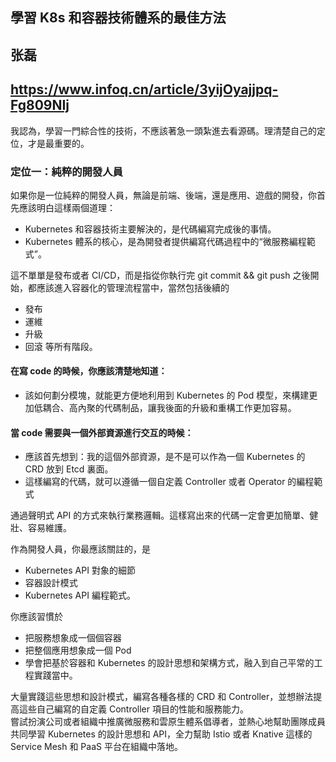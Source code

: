 ## 學習 K8s 和容器技術體系的最佳方法
## 张磊
## https://www.infoq.cn/article/3yijOyajjpq-Fg809NIj

我認為，學習一門綜合性的技術，不應該著急一頭紮進去看源碼。理清楚自己的定位，才是最重要的。

### 定位一：純粹的開發人員
如果你是一位純粹的開發人員，無論是前端、後端，還是應用、遊戲的開發，你首先應該明白這樣兩個道理：

- Kubernetes 和容器技術主要解決的，是代碼編寫完成後的事情。
- Kubernetes 體系的核心，是為開發者提供編寫代碼過程中的“微服務編程範式”。

這不單單是發布或者 CI/CD，而是指從你執行完 git commit && git push 之後開始，都應該進入容器化的管理流程當中，當然包括後續的
- 發布
- 運維
- 升級
- 回滾
等所有階段。

#### 在寫 code 的時候，你應該清楚地知道：
- 該如何劃分模塊，就能更方便地利用到 Kubernetes 的 Pod 模型，來構建更加低耦合、高內聚的代碼制品，讓我後面的升級和重構工作更加容易。

#### 當 code 需要與一個外部資源進行交互的時候：
- 應該首先想到：我的這個外部資源，是不是可以作為一個 Kubernetes 的 CRD 放到 Etcd 裏面。
- 這樣編寫的代碼，就可以遵循一個自定義 Controller 或者 Operator 的編程範式

通過聲明式 API 的方式來執行業務邏輯。這樣寫出來的代碼一定會更加簡單、健壯、容易維護。

作為開發人員，你最應該關註的，是 
- Kubernetes API 對象的細節
- 容器設計模式
- Kubernetes API 編程範式。

你應該習慣於
- 把服務想象成一個個容器
- 把整個應用想象成一個 Pod
- 學會把基於容器和 Kubernetes 的設計思想和架構方式，融入到自己平常的工程實踐當中。

大量實踐這些思想和設計模式，編寫各種各樣的 CRD 和 Controller，並想辦法提高這些自己編寫的自定義 Controller 項目的性能和服務能力。  
嘗試扮演公司或者組織中推廣微服務和雲原生體系倡導者，並熱心地幫助團隊成員共同學習 Kubernetes 的設計思想和 API，全力幫助 Istio 或者 Knative 這樣的 Service Mesh 和 PaaS 平台在組織中落地。
